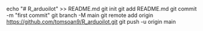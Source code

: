 echo "# R_arduoilot" >> README.md
git init
git add README.md
git commit -m "first commit"
git branch -M main
git remote add origin https://github.com/tomsoan9/R_arduoilot.git
git push -u origin main
